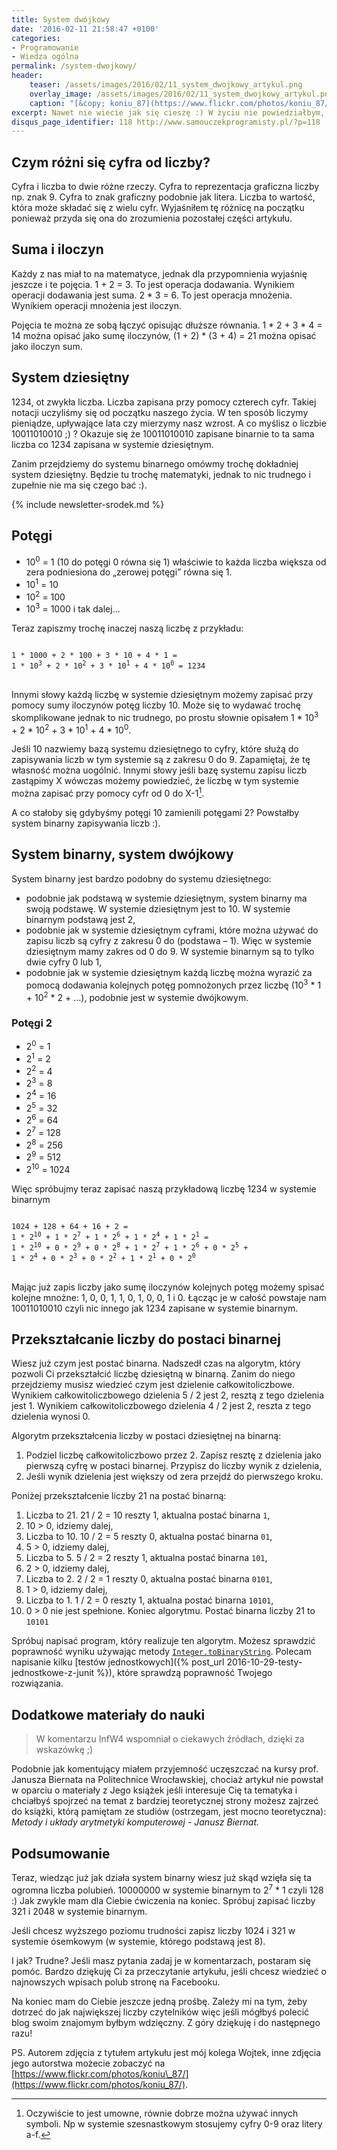 ```yaml
---
title: System dwójkowy
date: '2016-02-11 21:58:47 +0100'
categories:
- Programowanie
- Wiedza ogólna
permalink: /system-dwojkowy/
header:
    teaser: /assets/images/2016/02/11_system_dwojkowy_artykul.png
    overlay_image: /assets/images/2016/02/11_system_dwojkowy_artykul.png
    caption: "[&copy; koniu_87](https://www.flickr.com/photos/koniu_87/)"
excerpt: Nawet nie wiecie jak się cieszę :) W życiu nie powiedziałbym, że w tak krótkim czasie uda się zebrać 10000000 polubień na Facebooku! Świętujemy z fanfarami :) Z okazji okrągłej liczby króciutki artykuł o innej notacji zapisywania liczb. Dzisiaj dowiemy się czym jest system dwójkowy. Po przeczytaniu artykułu zrozumiecie dlaczego 1024 to okrągła liczba dla programistów ;)
disqus_page_identifier: 118 http://www.samouczekprogramisty.pl/?p=118
---
```


## Czym różni się cyfra od liczby?

Cyfra i liczba to dwie różne rzeczy. Cyfra to reprezentacja graficzna liczby np. znak 9. Cyfra to znak graficzny podobnie jak litera. Liczba to wartość, która może składać się z wielu cyfr. Wyjaśniłem tę różnicę na początku ponieważ przyda się ona do zrozumienia pozostałej części artykułu.

## Suma i iloczyn

Każdy z nas miał to na matematyce, jednak dla przypomnienia wyjaśnię jeszcze i te pojęcia. 1 + 2 = 3. To jest operacja dodawania. Wynikiem operacji dodawania jest suma.
2 \* 3 = 6. To jest operacja mnożenia. Wynikiem operacji mnożenia jest iloczyn.

Pojęcia te można ze sobą łączyć opisując dłuższe równania.
1 \* 2 + 3 \* 4 = 14 można opisać jako sumę iloczynów,
(1 + 2) \* (3 + 4) = 21 można opisać jako iloczyn sum.

## System dziesiętny

1234, ot zwykła liczba. Liczba zapisana przy pomocy czterech cyfr. Takiej notacji uczyliśmy się od początku naszego życia. W ten sposób liczymy pieniądze, upływające lata czy mierzymy nasz wzrost. A co myślisz o liczbie 10011010010 ;) ? Okazuje się że 10011010010 zapisane binarnie to ta sama liczba co 1234 zapisana w systemie dziesiętnym.

Zanim przejdziemy do systemu binarnego omówmy trochę dokładniej system dziesiętny. Będzie tu trochę matematyki, jednak to nic trudnego i zupełnie nie ma się czego bać :).

{% include newsletter-srodek.md %}

## Potęgi

- 10<sup>0</sup> = 1 (10 do potęgi 0 równa się 1) właściwie to każda liczba większa od zera podniesiona do „zerowej potęgi” równa się 1.
- 10<sup>1</sup> = 10
- 10<sup>2</sup> = 100
- 10<sup>3</sup> = 1000
i tak dalej...

Teraz zapiszmy trochę inaczej naszą liczbę z przykładu:
<div class="highlight">
<pre class="highlight">
<code>
1 * 1000 + 2 * 100 + 3 * 10 + 4 * 1 =
1 * 10<sup>3</sup> + 2 * 10<sup>2</sup> + 3 * 10<sup>1</sup> + 4 * 10<sup>0</sup> = 1234
</code>
</pre>
</div>

Innymi słowy każdą liczbę w systemie dziesiętnym możemy zapisać przy pomocy sumy iloczynów potęg liczby 10. Może się to wydawać trochę skomplikowane jednak to nic trudnego, po prostu słownie opisałem 1 \* 10<sup>3</sup> + 2 \* 10<sup>2</sup> + 3 \* 10<sup>1</sup> + 4 \* 10<sup>0</sup>.

Jeśli 10 nazwiemy bazą systemu dziesiętnego to cyfry, które służą do zapisywania liczb w tym systemie są z zakresu 0 do 9. Zapamiętaj, że tę własność można uogólnić. Innymi słowy jeśli bazę systemu zapisu liczb zastąpimy X wówczas możemy powiedzieć, że liczbę w tym systemie można zapisać przy pomocy cyfr od 0 do X-1[^umowa].

[^umowa]: Oczywiście to jest umowne, równie dobrze można używać innych symboli. Np w systemie szesnastkowym stosujemy cyfry 0-9 oraz litery a-f.

A co stałoby się gdybyśmy potęgi 10 zamienili potęgami 2? Powstałby system binarny zapisywania liczb :).

## System binarny, system dwójkowy

System binarny jest bardzo podobny do systemu dziesiętnego:
- podobnie jak podstawą w systemie dziesiętnym, system binarny ma swoją podstawę. W systemie dziesiętnym jest to 10. W systemie binarnym podstawą jest 2,
- podobnie jak w systemie dziesiętnym cyframi, które można używać do zapisu liczb są cyfry z zakresu 0 do (podstawa – 1). Więc w systemie dziesiętnym mamy zakres od 0 do 9. W systemie binarnym są to tylko dwie cyfry 0 lub 1,
- podobnie jak w systemie dziesiętnym każdą liczbę można wyrazić za pomocą dodawania kolejnych potęg pomnożonych przez liczbę (10<sup>3</sup> \* 1 + 10<sup>2</sup> \* 2 + …), podobnie jest w systemie dwójkowym.

### Potęgi 2

- 2<sup>0</sup> = 1
- 2<sup>1</sup> = 2
- 2<sup>2</sup> = 4
- 2<sup>3</sup> = 8
- 2<sup>4</sup> = 16
- 2<sup>5</sup> = 32
- 2<sup>6</sup> = 64
- 2<sup>7</sup> = 128
- 2<sup>8</sup> = 256
- 2<sup>9</sup> = 512
- 2<sup>10</sup> = 1024

Więc spróbujmy teraz zapisać naszą przykładową liczbę 1234 w systemie binarnym

<div class="highlight">
<pre class="highlight">
<code>
1024 + 128 + 64 + 16 + 2 =
1 * 2<sup>10</sup> + 1 * 2<sup>7</sup> + 1 * 2<sup>6</sup> + 1 * 2<sup>4</sup> + 1 * 2<sup>1</sup> =
1 * 2<sup>10</sup> + 0 * 2<sup>9</sup> + 0 * 2<sup>8</sup> + 1 * 2<sup>7</sup> + 1 * 2<sup>6</sup> + 0 * 2<sup>5</sup> +
1 * 2<sup>4</sup> + 0 * 2<sup>3</sup> + 0 * 2<sup>2</sup> + 1 * 2<sup>1</sup> + 0 * 2<sup>0</sup>
</code>
</pre>
</div>

Mając już zapis liczby jako sumę iloczynów kolejnych potęg możemy spisać kolejne mnożne: 1, 0, 0, 1, 1, 0, 1, 0, 0, 1 i 0. Łącząc je w całość powstaje nam 10011010010 czyli nic innego jak 1234 zapisane w systemie binarnym.

## Przekształcanie liczby do postaci binarnej

Wiesz już czym jest postać binarna. Nadszedł czas na algorytm, który pozwoli Ci przekształcić liczbę dziesiętną w binarną. Zanim do niego przejdziemy musisz wiedzieć czym jest dzielenie całkowitoliczbowe. Wynikiem całkowitoliczbowego dzielenia 5 / 2  jest 2, resztą z tego dzielenia jest 1. Wynikiem całkowitoliczbowego dzielenia 4 / 2 jest 2, reszta z tego dzielenia wynosi 0.

Algorytm przekształcenia liczby w postaci dziesiętnej na binarną:

1. Podziel liczbę całkowitoliczbowo przez 2. Zapisz resztę z dzielenia jako pierwszą cyfrę w postaci binarnej. Przypisz do liczby wynik z dzielenia,
2. Jeśli wynik dzielenia jest większy od zera przejdź do pierwszego kroku.

Poniżej przekształcenie liczby 21 na postać binarną:

1. Liczba to 21. 21 / 2 = 10 reszty 1, aktualna postać binarna `1`,
2. 10 > 0, idziemy dalej,
3. Liczba to 10. 10 / 2 = 5 reszty 0, aktualna postać binarna `01`,
4. 5 > 0, idziemy dalej,
5. Liczba to 5. 5 / 2 = 2 reszty 1, aktualna postać binarna `101`,
6. 2 > 0, idziemy dalej,
7. Liczba to 2. 2 / 2 = 1 reszty 0, aktualna postać binarna `0101`,
8. 1 > 0, idziemy dalej,
9. Liczba to 1. 1 / 2 = 0 reszty 1, aktualna postać binarna `10101`,
10. 0 > 0 nie jest spełnione. Koniec algorytmu. Postać binarna liczby 21 to `10101`

Spróbuj napisać program, który realizuje ten algorytm. Możesz sprawdzić poprawność wyniku używając metody [`Integer.toBinaryString`](https://docs.oracle.com/javase/9/docs/api/java/lang/Integer.html#toBinaryString-int-). Polecam napisanie kilku [testów jednostkowych]({% post_url 2016-10-29-testy-jednostkowe-z-junit %}), które sprawdzą poprawność Twojego rozwiązania.

## Dodatkowe materiały do nauki

> W komentarzu InfW4 wspomniał o ciekawych źródłach, dzięki za wskazówkę ;)

Podobnie jak komentujący miałem przyjemność uczęszczać na kursy prof. Janusza Biernata na Politechnice Wrocławskiej, chociaż artykuł nie powstał w oparciu o materiały z Jego książek jeśli interesuje Cię ta tematyka i chciałbyś spojrzeć na temat z bardziej teoretycznej strony możesz zajrzeć do książki, którą pamiętam ze studiów (ostrzegam, jest mocno teoretyczna): _Metody i układy arytmetyki komputerowej - Janusz Biernat._

## Podsumowanie

Teraz, wiedząc już jak działa system binarny wiesz już skąd wzięła się ta ogromna liczba polubień. 10000000 w systemie binarnym to 2<sup>7</sup> \* 1 czyli 128 :) Jak zwykle mam dla Ciebie ćwiczenia na koniec. Spróbuj zapisać liczby 321 i 2048 w systemie binarnym.

Jeśli chcesz wyższego poziomu trudności zapisz liczby 1024 i 321 w systemie ósemkowym (w systemie, którego podstawą jest 8).

I jak? Trudne? Jeśli masz pytania zadaj je w komentarzach, postaram się pomóc. Bardzo dziękuję Ci za przeczytanie artykułu, jeśli chcesz wiedzieć o najnowszych wpisach polub stronę na Facebooku.

Na koniec mam do Ciebie jeszcze jedną prośbę. Zależy mi na tym, żeby dotrzeć do jak największej liczby czytelników więc jeśli mógłbyś polecić blog swoim znajomym byłbym wdzięczny. Z góry dziękuję i do następnego razu!

PS. Autorem zdjęcia z tytułem artykułu jest mój kolega Wojtek, inne zdjęcia jego autorstwa możecie zobaczyć na [https://www.flickr.com/photos/koniu\_87/](https://www.flickr.com/photos/koniu_87/).
